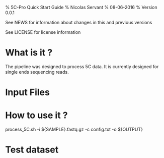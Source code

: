 
% 5C-Pro Quick Start Guide
% Nicolas Servant
% 08-06-2016
% Version 0.0.1

<!-- This page is a quick start guide, please read the full `online manual <link>`_ for more information. -->

See NEWS for information about changes in this and previous versions

See LICENSE for license information


What is it ?
============

The pipeline was designed to process 5C data. It is currently designed for single ends sequencing reads.


Input Files
================


How to use it ?
===============

process_5C.sh -i ${SAMPLE}.fastq.gz -c config.txt -o  ${OUTPUT}


Test dataset
============

